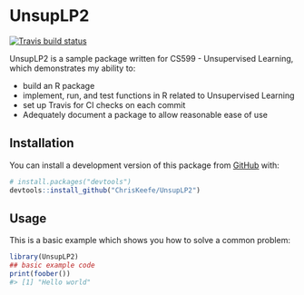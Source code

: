 
<!-- README.md is generated from README.Rmd. Please edit that file -->

# UnsupLP2

<!-- badges: start -->

[![Travis build
status](https://travis-ci.com/ChrisKeefe/UnsupLP2.svg?branch=master)](https://travis-ci.com/ChrisKeefe/UnsupLP2)
<!-- badges: end -->

UnsupLP2 is a sample package written for CS599 - Unsupervised Learning,
which demonstrates my ability to:

  - build an R package
  - implement, run, and test functions in R related to Unsupervised
    Learning
  - set up Travis for CI checks on each commit
  - Adequately document a package to allow reasonable ease of use

## Installation

You can install a development version of this package from
[GitHub](https://github.com/ChrisKeefe/UnsupLP2) with:

``` r
# install.packages("devtools")
devtools::install_github("ChrisKeefe/UnsupLP2")
```

## Usage

This is a basic example which shows you how to solve a common problem:

``` r
library(UnsupLP2)
## basic example code
print(foober())
#> [1] "Hello world"
```
